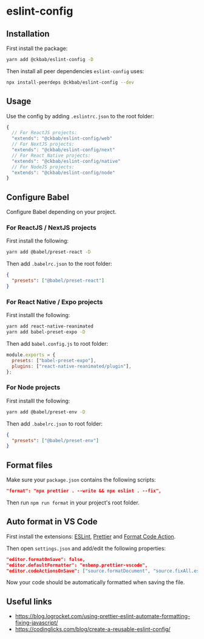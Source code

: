 # eslint-config

## Installation

First install the package:

```bash
yarn add @ckbab/eslint-config -D
```

Then install all peer dependencies `eslint-config` uses:

```bash
npx install-peerdeps @ckbab/eslint-config --dev
```

## Usage

Use the config by adding `.eslintrc.json` to the root folder:

```js
{
  // For ReactJS projects:
  "extends": "@ckbab/eslint-config/web"
  // For NextJS projects:
  "extends": "@ckbab/eslint-config/next"
  // For React Native projects:
  "extends": "@ckbab/eslint-config/native"
  // For NodeJS projects:
  "extends": "@ckbab/eslint-config/node"
}
```

## Configure Babel

Configure Babel depending on your project.

### For ReactJS / NextJS projects

First install the following:

```bash
yarn add @babel/preset-react -D
```

Then add `.babelrc.json` to the root folder:

```json
{
  "presets": ["@babel/preset-react"]
}
```

### For React Native / Expo projects

First installl the following:

```bash
yarn add react-native-reanimated
yarn add babel-preset-expo -D
```

Then add `babel.config.js` to root folder:

```js
module.exports = {
  presets: ["babel-preset-expo"],
  plugins: ["react-native-reanimated/plugin"],
};
```

### For Node projects

First installl the following:

```bash
yarn add @babel/preset-env -D
```

Then add `.babelrc.json` to root folder:

```json
{
  "presets": ["@babel/preset-env"]
}
```

## Format files

Make sure your `package.json` contains the following scripts:

```json
"format": "npx prettier . --write && npx eslint . --fix",
```

Then run `npm run format` in your project's root folder.

## Auto format in VS Code

First install the extensions: [ESLint](https://marketplace.visualstudio.com/items?itemName=dbaeumer.vscode-eslint), [Prettier](https://marketplace.visualstudio.com/items?itemName=esbenp.prettier-vscode) and [Format Code Action](https://marketplace.visualstudio.com/items?itemName=rohit-gohri.format-code-action&ssr=false#review-details).

Then open `settings.json` and add/edit the following properties:

```json
"editor.formatOnSave": false,
"editor.defaultFormatter": "esbenp.prettier-vscode",
"editor.codeActionsOnSave": ["source.formatDocument", "source.fixAll.eslint"],
```

Now your code should be automatically formatted when saving the file.

## Useful links

- https://blog.logrocket.com/using-prettier-eslint-automate-formatting-fixing-javascript/
- https://codinglicks.com/blog/create-a-reusable-eslint-config/
